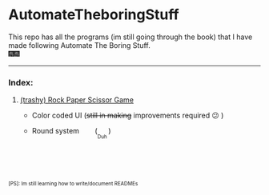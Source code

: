 # AutomateTheboringStuff
This repo has all the programs (im still going through the book) that I have made following Automate The Boring Stuff.\
:fireworks::fireworks:

-----------------------------



### Index:
1. [(trashy) Rock Paper Scissor Game](https://github.com/RoguedBear/AutomateTheboringStuff/blob/master/trashy%20RockPaper%20game.py "(trashy) Rock Paper Scissor Game")
   - Color coded UI (~~still in making~~ improvements required :confused: )

   - Round system &nbsp;&nbsp;&nbsp;&nbsp;&nbsp;&nbsp; (<sub><sub><sub><font size = '0.5'>Duh </font></sub></sub></sub>)




\
\
\
\
<sub><sub><font size ='1.5'> [PS]: Im still learning how to write/document READMEs</sub></sub>
